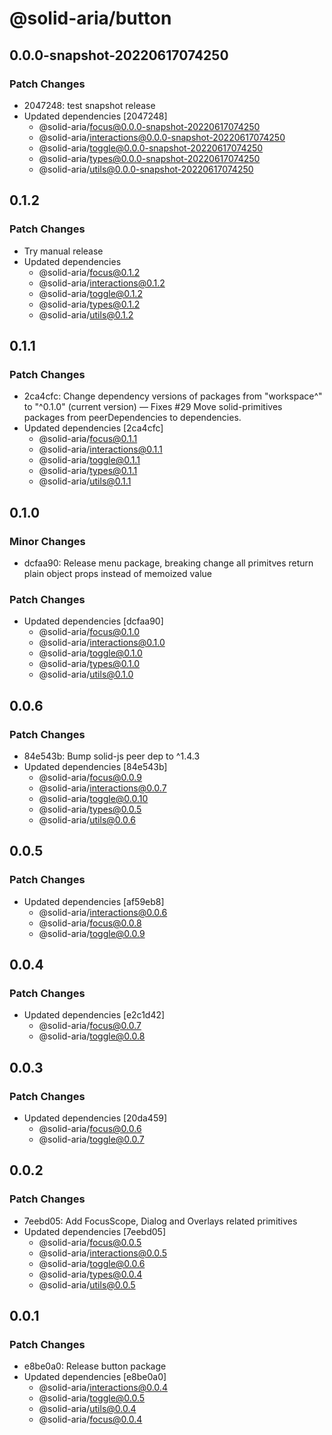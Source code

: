 # @solid-aria/button

## 0.0.0-snapshot-20220617074250

### Patch Changes

- 2047248: test snapshot release
- Updated dependencies [2047248]
  - @solid-aria/focus@0.0.0-snapshot-20220617074250
  - @solid-aria/interactions@0.0.0-snapshot-20220617074250
  - @solid-aria/toggle@0.0.0-snapshot-20220617074250
  - @solid-aria/types@0.0.0-snapshot-20220617074250
  - @solid-aria/utils@0.0.0-snapshot-20220617074250

## 0.1.2

### Patch Changes

- Try manual release
- Updated dependencies
  - @solid-aria/focus@0.1.2
  - @solid-aria/interactions@0.1.2
  - @solid-aria/toggle@0.1.2
  - @solid-aria/types@0.1.2
  - @solid-aria/utils@0.1.2

## 0.1.1

### Patch Changes

- 2ca4cfc: Change dependency versions of packages from "workspace^" to "^0.1.0" (current version) — Fixes #29
  Move solid-primitives packages from peerDependencies to dependencies.
- Updated dependencies [2ca4cfc]
  - @solid-aria/focus@0.1.1
  - @solid-aria/interactions@0.1.1
  - @solid-aria/toggle@0.1.1
  - @solid-aria/types@0.1.1
  - @solid-aria/utils@0.1.1

## 0.1.0

### Minor Changes

- dcfaa90: Release menu package, breaking change all primitves return plain object props instead of memoized value

### Patch Changes

- Updated dependencies [dcfaa90]
  - @solid-aria/focus@0.1.0
  - @solid-aria/interactions@0.1.0
  - @solid-aria/toggle@0.1.0
  - @solid-aria/types@0.1.0
  - @solid-aria/utils@0.1.0

## 0.0.6

### Patch Changes

- 84e543b: Bump solid-js peer dep to ^1.4.3
- Updated dependencies [84e543b]
  - @solid-aria/focus@0.0.9
  - @solid-aria/interactions@0.0.7
  - @solid-aria/toggle@0.0.10
  - @solid-aria/types@0.0.5
  - @solid-aria/utils@0.0.6

## 0.0.5

### Patch Changes

- Updated dependencies [af59eb8]
  - @solid-aria/interactions@0.0.6
  - @solid-aria/focus@0.0.8
  - @solid-aria/toggle@0.0.9

## 0.0.4

### Patch Changes

- Updated dependencies [e2c1d42]
  - @solid-aria/focus@0.0.7
  - @solid-aria/toggle@0.0.8

## 0.0.3

### Patch Changes

- Updated dependencies [20da459]
  - @solid-aria/focus@0.0.6
  - @solid-aria/toggle@0.0.7

## 0.0.2

### Patch Changes

- 7eebd05: Add FocusScope, Dialog and Overlays related primitives
- Updated dependencies [7eebd05]
  - @solid-aria/focus@0.0.5
  - @solid-aria/interactions@0.0.5
  - @solid-aria/toggle@0.0.6
  - @solid-aria/types@0.0.4
  - @solid-aria/utils@0.0.5

## 0.0.1

### Patch Changes

- e8be0a0: Release button package
- Updated dependencies [e8be0a0]
  - @solid-aria/interactions@0.0.4
  - @solid-aria/toggle@0.0.5
  - @solid-aria/utils@0.0.4
  - @solid-aria/focus@0.0.4
